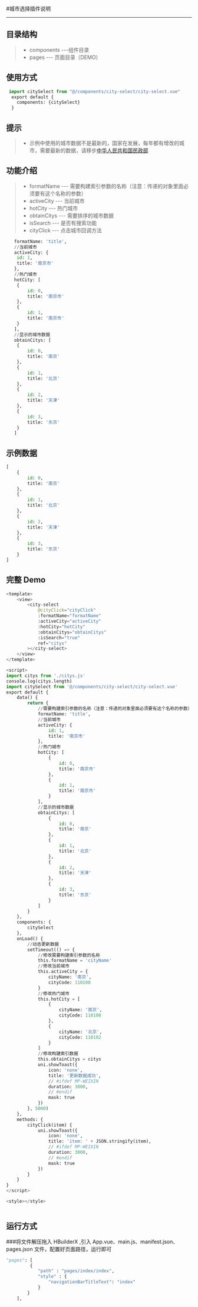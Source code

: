 #城市选择插件说明

---

## 目录结构

> -   components ---组件目录
> -   pages --- 页面目录（DEMO）

## 使用方式

```python
 import citySelect from "@/components/city-select/city-select.vue"
  export default {
    components: {citySelect}
  }
```
## 提示
> - 示例中使用的城市数据不是最新的，国家在发展，每年都有增改的城市，需要最新的数据，请移步[中华人民共和国民政部](http://www.mca.gov.cn/article/sj/xzqh/2020/2020/202003301019.html)

## 功能介绍
> -   formatName --- 需要构建索引参数的名称（注意：传递的对象里面必须要有这个名称的参数）
> -   activeCity --- 当前城市
> -   hotCity --- 热门城市
> -   obtainCitys --- 需要排序的城市数据
> -   isSearch --- 是否有搜索功能
> -   cityClick --- 点击城市回调方法

```python
   formatName: 'title',
   //当前城市
   activeCity: {
   	id: 1,
   	title: '南京市'
   },
   //热门城市
   hotCity: [
   	{
   		id: 0,
   		title: '南京市'
   	},
   	{
   		id: 1,
   		title: '南京市'
   	}
   ],
   //显示的城市数据
   obtainCitys: [
   	{
   		id: 0,
   		title: '南京'
   	},
   	{
   		id: 1,
   		title: '北京'
   	},
   	{
   		id: 2,
   		title: '天津'
   	},
   	{
   		id: 3,
   		title: '东京'
   	}
   ]
```

## 示例数据

```python
[
	{
		id: 0,
		title: '南京'
	},
	{
		id: 1,
		title: '北京'
	},
	{
		id: 2,
		title: '天津'
	},
	{
		id: 3,
		title: '东京'
	}
]
```

## 完整 Demo

```python
<template>
	<view>
		<city-select
			@cityClick="cityClick"
			:formatName="formatName"
			:activeCity="activeCity"
			:hotCity="hotCity"
			:obtainCitys="obtainCitys"
			:isSearch="true"
			ref="citys"
		></city-select>
	</view>
</template>

<script>
import citys from './citys.js'
console.log(citys.length)
import citySelect from '@/components/city-select/city-select.vue'
export default {
	data() {
		return {
			//需要构建索引参数的名称（注意：传递的对象里面必须要有这个名称的参数）
			formatName: 'title',
			//当前城市
			activeCity: {
				id: 1,
				title: '南京市'
			},
			//热门城市
			hotCity: [
				{
					id: 0,
					title: '南京市'
				},
				{
					id: 1,
					title: '南京市'
				}
			],
			//显示的城市数据
			obtainCitys: [
				{
					id: 0,
					title: '南京'
				},
				{
					id: 1,
					title: '北京'
				},
				{
					id: 2,
					title: '天津'
				},
				{
					id: 3,
					title: '东京'
				}
			]
		}
	},
	components: {
		citySelect
	},
	onLoad() {
		//动态更新数据
		setTimeout(() => {
			//修改需要构建索引参数的名称
			this.formatName = 'cityName'
			//修改当前城市
			this.activeCity = {
				cityName: '南京',
				cityCode: 110100
			}
			//修改热门城市
			this.hotCity = [
				{
					cityName: '南京',
					cityCode: 110100
				},
				{
					cityName: '北京',
					cityCode: 110102
				}
			]
			//修改构建索引数据
			this.obtainCitys = citys
			uni.showToast({
				icon: 'none',
				title: '更新数据成功',
				// #ifdef MP-WEIXIN
				duration: 3000,
				// #endif
				mask: true
			})
		}, 5000)
	},
	methods: {
		cityClick(item) {
			uni.showToast({
				icon: 'none',
				title: 'item: ' + JSON.stringify(item),
				// #ifdef MP-WEIXIN
				duration: 3000,
				// #endif
				mask: true
			})
		}
	}
}
</script>

<style></style>



```

## 运行方式

###将文件解压拖入 HBuilderX ,引入 App.vue、main.js、manifest.json、pages.json 文件，配置好页面路径，运行即可

```python
"pages": [
		 {
            "path" : "pages/index/index",
            "style" : {
				"navigationBarTitleText": "index"
			}
        }
	],
```
